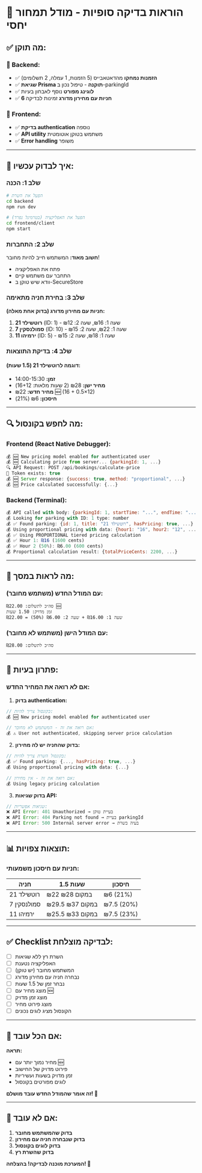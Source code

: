 # 🎯 **הוראות בדיקה סופיות - מודל תמחור יחסי**

## ✅ **מה תוקן:**

### **🔧 Backend:**
- ✅ **הזמנות נמחקו** מהדאטאבייס (5 הזמנות, 1 עמלה, 2 תשלומים)
- ✅ **שגיאת Prisma תוקנה** - טיפול נכון ב-parkingId
- ✅ **לוגינג מפורט** נוסף לאבחון בעיות
- ✅ **6 חניות עם מחירון מדורג** זמינות לבדיקה

### **📱 Frontend:**
- ✅ **בדיקת authentication** נוספה
- ✅ **API utility** משתמש בטוקן אוטומטית
- ✅ **Error handling** משופר

---

## 🧪 **איך לבדוק עכשיו:**

### **שלב 1: הכנה**
```bash
# הפעל את השרת
cd backend
npm run dev

# הפעל את האפליקציה (בטרמינל נפרד)
cd frontend/client
npm start
```

### **שלב 2: התחברות**
**חשוב מאוד:** המשתמש חייב להיות מחובר!
- פתח את האפליקציה
- התחבר עם משתמש קיים
- וודא שיש טוקן ב-SecureStore

### **שלב 3: בחירת חניה מתאימה**
**חניות עם מחירון מדורג (בדוק אחת מאלה):**
1. **רוטשילד 21** (ID: 1) - שעה 1: ₪16, שעה 2: ₪12
2. **סמולנסקין 7** (ID: 10) - שעה 1: ₪22, שעה 2: ₪15
3. **ירמיהו 11** (ID: 5) - שעה 1: ₪18, שעה 2: ₪15

### **שלב 4: בדיקת התוצאות**

#### **דוגמה לרוטשילד 21 (1.5 שעות):**
- **זמן:** 14:00-15:30
- **מחיר ישן:** ₪28 (2 שעות מלאות: 16+12)
- **מחיר חדש:** ₪22 🆕 (16 + 0.5×12)
- **חיסכון:** ₪6 (21%)

---

## 🔍 **מה לחפש בקונסול:**

### **Frontend (React Native Debugger):**
```javascript
💰 🆕 New pricing model enabled for authenticated user
💰 🆕 Calculating price from server... {parkingId: 1, ...}
🔍 API Request: POST /api/bookings/calculate-price
🔑 Token exists: true
💰 🆕 Server response: {success: true, method: "proportional", ...}
💰 🆕 Price calculated successfully: {...}
```

### **Backend (Terminal):**
```javascript
💰 API called with body: {parkingId: 1, startTime: "...", endTime: "..."}
💰 Looking for parking with ID: 1 type: number
💰 ✅ Found parking: {id: 1, title: "רוטשילד 21", hasPricing: true, ...}
💰 Using proportional pricing with data: {hour1: "16", hour2: "12", ...}
💰 ✅ Using PROPORTIONAL tiered pricing calculation
💰 ✅ Hour 1: ₪16 (1600 cents)
💰 ✅ Hour 2 (50%): ₪6.00 (600 cents)
💰 Proportional calculation result: {totalPriceCents: 2200, ...}
```

---

## 🎨 **מה לראות במסך:**

### **עם המודל החדש (משתמש מחובר):**
```
סה״כ לתשלום: ₪22.00 🆕
זמן מדויק: 1.50 שעות
שעה 1: ₪16.00 + שעה 2: ₪6.00 (50%) = ₪22.00
```

### **עם המודל הישן (משתמש לא מחובר):**
```
סה״כ לתשלום: ₪28.00
```

---

## 🔧 **פתרון בעיות:**

### **אם לא רואה את המחיר החדש:**

1. **בדוק authentication:**
```javascript
// בקונסול צריך להיות:
💰 🆕 New pricing model enabled for authenticated user

// אם רואה את זה - המשתמש לא מחובר:
💰 ⚠️ User not authenticated, skipping server price calculation
```

2. **בדוק שהחניה יש לה מחירון:**
```javascript
// בקונסול השרת צריך להיות:
💰 ✅ Found parking: {..., hasPricing: true, ...}
💰 Using proportional pricing with data: {...}

// אם רואה את זה - אין מחירון:
💰 Using legacy pricing calculation
```

3. **בדוק שגיאות API:**
```javascript
// שגיאות אפשריות:
❌ API Error: 401 Unauthorized → בעיית טוקן
❌ API Error: 404 Parking not found → בעיית parkingId
❌ API Error: 500 Internal server error → בעיה בשרת
```

---

## 📊 **תוצאות צפויות:**

### **חניות עם חיסכון משמעותי:**

| חניה | 1.5 שעות | חיסכון |
|-------|----------|---------|
| רוטשילד 21 | ₪22 במקום ₪28 | ₪6 (21%) |
| סמולנסקין 7 | ₪29.5 במקום ₪37 | ₪7.5 (20%) |
| ירמיהו 11 | ₪25.5 במקום ₪33 | ₪7.5 (23%) |

---

## ✅ **Checklist לבדיקה מוצלחת:**

- [ ] השרת רץ ללא שגיאות
- [ ] האפליקציה נטענת
- [ ] המשתמש מחובר (יש טוקן)
- [ ] נבחרה חניה עם מחירון מדורג
- [ ] נבחר זמן של 1.5 שעות
- [ ] מוצג מחיר עם 🆕
- [ ] מוצג זמן מדויק
- [ ] מוצג פירוט מחיר
- [ ] הקונסול מציג לוגים נכונים

---

## 🎉 **אם הכל עובד:**

**תראה:**
- מחיר נמוך יותר עם 🆕
- פירוט מדויק של החישוב
- זמן מדויק בשעות ועשיריות
- לוגים מפורטים בקונסול

**זה אומר שהמודל החדש עובד מושלם! 🚀**

---

## 🚨 **אם לא עובד:**

1. **בדוק שהמשתמש מחובר**
2. **בדוק שנבחרה חניה עם מחירון**
3. **בדוק לוגים בקונסול**
4. **בדוק שהשרת רץ**

**המערכת מוכנה לבדיקה! בהצלחה! 🎊**
